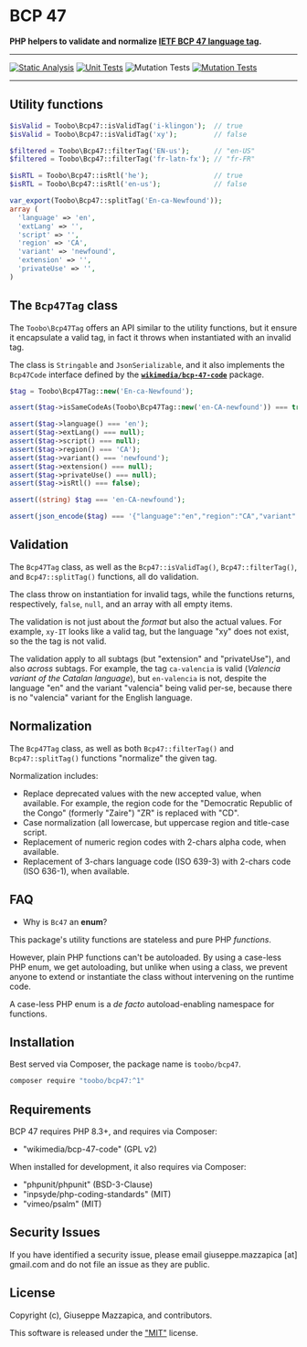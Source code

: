 # BCP 47

**PHP helpers to validate and normalize [IETF BCP 47 language tag](https://en.wikipedia.org/wiki/IETF_language_tag).**

---

[![Static Analysis](https://github.com/Toobo/bcp47/actions/workflows/static-analysis.yml/badge.svg)](https://github.com/Toobo/bcp47/actions/workflows/static-analysis.yml)
[![Unit Tests](https://github.com/Toobo/bcp47/actions/workflows/unit-tests.yml/badge.svg)](https://github.com/Toobo/bcp47/actions/workflows/unit-tests.yml)
![Mutation Tests](https://img.shields.io/badge/PHP_8.3%2B-blue?style=flat&logo=php&logoColor=white&labelColor=black)
[![Mutation Tests](https://img.shields.io/badge/Mutation_Tests-Min_Covered_MSI_95%25-blue?style=flat&logo=php&logoColor=white&labelColor=black)](https://github.com/Toobo/bcp47/actions/workflows/mutation-tests.yml)

---


## Utility functions

```php
$isValid = Toobo\Bcp47::isValidTag('i-klingon');  // true
$isValid = Toobo\Bcp47::isValidTag('xy');         // false

$filtered = Toobo\Bcp47::filterTag('EN-us');      // "en-US"
$filtered = Toobo\Bcp47::filterTag('fr-latn-fx'); // "fr-FR"

$isRTL = Toobo\Bcp47::isRtl('he');                // true
$isRTL = Toobo\Bcp47::isRtl('en-us');             // false

var_export(Toobo\Bcp47::splitTag('En-ca-Newfound'));
array (
  'language' => 'en',
  'extLang' => '',
  'script' => '',
  'region' => 'CA',
  'variant' => 'newfound',
  'extension' => '',
  'privateUse' => '',
)
```



## The `Bcp47Tag` class

The `Toobo\Bcp47Tag` offers an API similar to the utility functions, but it ensure it encapsulate
a valid tag, in fact it throws when instantiated with an invalid tag.

The class is `Stringable` and `JsonSerializable`, and it also implements the `Bcp47Code` interface
defined by the [**`wikimedia/bcp-47-code`**](https://packagist.org/packages/wikimedia/bcp-47-code)
package.

```php
$tag = Toobo\Bcp47Tag::new('En-ca-Newfound');

assert($tag->isSameCodeAs(Toobo\Bcp47Tag::new('en-CA-newfound')) === true);

assert($tag->language() === 'en');
assert($tag->extLang() === null);
assert($tag->script() === null);
assert($tag->region() === 'CA');
assert($tag->variant() === 'newfound');
assert($tag->extension() === null);
assert($tag->privateUse() === null);
assert($tag->isRtl() === false);

assert((string) $tag === 'en-CA-newfound');

assert(json_encode($tag) === '{"language":"en","region":"CA","variant":"newfound"}');
```



## Validation

The `Bcp47Tag` class, as well as the `Bcp47::isValidTag()`, `Bcp47::filterTag()`, and 
`Bcp47::splitTag()` functions, all do validation.

The class throw on instantiation for invalid tags, while the functions returns, respectively,
`false`, `null`, and an array with all empty items.

The validation is not just about the _format_ but also the actual values. For example, `xy-IT`
looks like a valid tag, but the language "xy" does not exist, so the the tag is not valid.

The validation apply to all subtags (but "extension" and "privateUse"), and also _across_ subtags.
For example, the tag `ca-valencia` is valid (_Valencia variant of the Catalan language_),
but `en-valencia` is not, despite the language "en" and the variant "valencia" being valid per-se,
because there is no "valencia" variant for the English language.



## Normalization

The `Bcp47Tag` class, as well as both `Bcp47::filterTag()` and `Bcp47::splitTag()` functions
"normalize" the given tag.

Normalization includes:
- Replace deprecated values with the new accepted value, when available. For example, the region
  code for the "Democratic Republic of the Congo" (formerly "Zaire") "ZR" is replaced with "CD".
- Case normalization (all lowercase, but uppercase region and title-case script.
- Replacement of numeric region codes with 2-chars alpha code, when available.
- Replacement of 3-chars language code (ISO 639-3) with 2-chars code (ISO 636-1), when available.



## FAQ

- Why is `Bc47` an **enum**?

This package's utility functions are stateless and pure PHP _functions_.

However, plain PHP functions can't be autoloaded. By using a case-less PHP enum, we get autoloading,
but unlike when using a class, we prevent anyone to extend or instantiate the class without 
intervening on the runtime code.

A case-less PHP enum is a _de facto_ autoload-enabling namespace for functions.



## Installation

Best served via Composer, the package name is `toobo/bcp47`.

```bash
composer require "toobo/bcp47:^1"
```



## Requirements

BCP 47 requires PHP 8.3+, and requires via Composer:

- "wikimedia/bcp-47-code" (GPL v2)

When installed for development, it also requires via Composer:

- "phpunit/phpunit" (BSD-3-Clause)
- "inpsyde/php-coding-standards" (MIT)
- "vimeo/psalm" (MIT)



## Security Issues

If you have identified a security issue, please email giuseppe.mazzapica [at] gmail.com and do not file an issue as they are public.



## License

Copyright (c), Giuseppe Mazzapica, and contributors.

This software is released under the ["MIT"](LICENSE) license.

